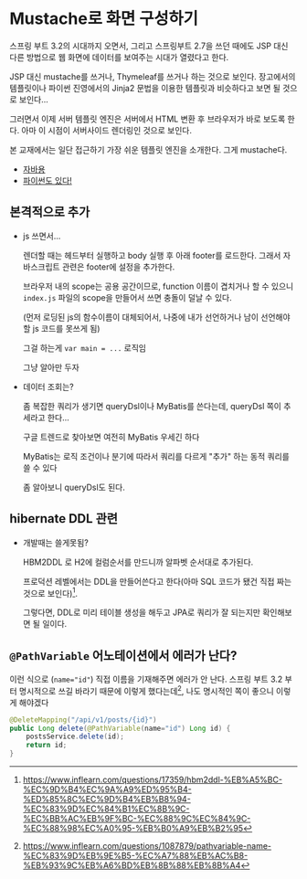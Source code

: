 # Mustache로 화면 구성하기

스프링 부트 3.2의 시대까지 오면서, 그리고 스프링부트 2.7을 쓰던 때에도 JSP 대신 다른 방법으로 웹 화면에 데이터를 보여주는 시대가 열렸다고 한다.

JSP 대신 mustache를 쓰거나, Thymeleaf를 쓰거나 하는 것으로 보인다. 장고에서의 템플릿이나 파이썬 진영에서의 Jinja2 문법을 이용한 템플릿과 비슷하다고 보면 될 것으로 보인다...

그러면서 이제 서버 템플릿 엔진은 서버에서 HTML 변환 후 브라우저가 바로 보도록 한다. 아마 이 시점이 서버사이드 렌더링인 것으로 보인다.

본 교재에서는 일단 접근하기 가장 쉬운 템플릿 엔진을 소개한다. 그게 mustache다.

- [자바용](https://github.com/spullara/mustache.java)
- [파이썬도 있다!](https://github.com/noahmorrison/chevron)

## 본격적으로 추가


- js 쓰면서...

    렌더할 때는 헤드부터 실행하고 body 실행 후 아래 footer를 로드한다. 그래서 자바스크립트 관련은 footer에 설정을 추가한다.

    브라우저 내의 scope는 공용 공간이므로, function 이름이 겹치거나 할 수 있으니 `index.js` 파일의 scope을 만들어서 쓰면 충돌이 덜날 수 있다.

    (먼저 로딩된 js의 함수이름이 대체되어서, 나중에 내가 선언하거나 남이 선언해야할 js 코드를 못쓰게 됨)

    그걸 하는게 `var main = ...` 로직임

    그냥 알아만 두자

- 데이터 조회는?

    좀 복잡한 쿼리가 생기면 queryDsl이나 MyBatis를 쓴다는데, queryDsl 쪽이 추세라고 한다...

    구글 트렌드로 찾아보면 여전히 MyBatis 우세긴 하다

    MyBatis는 로직 조건이나 분기에 따라서 쿼리를 다르게 "추가" 하는 동적 쿼리를 쓸 수 있다

    좀 알아보니 queryDsl도 된다.

## hibernate DDL 관련

- 개발때는 쓸게못됨?

    HBM2DDL 로 H2에 컬럼순서를 만드니까 알파벳 순서대로 추가된다.

    프로덕션 레벨에서는 DDL을 만들어쓴다고 한다(아마 SQL 코드가 됐건 직접 짜는 것으로 보인다)[^1].

    그렇다면, DDL로 미리 테이블 생성을 해두고 JPA로 쿼리가 잘 되는지만 확인해보면 될 일이다.

## `@PathVariable` 어노테이션에서 에러가 난다?

이런 식으로 (`name="id"`) 직접 이름을 기재해주면 에러가 안 난다. 스프링 부트 3.2 부터 명시적으로 쓰길 바라기 때문에 이렇게 했다는데[^2], 나도 명시적인 쪽이 좋으니 이렇게 해야겠다

```java
@DeleteMapping("/api/v1/posts/{id}")
public Long delete(@PathVariable(name="id") Long id) {
    postsService.delete(id);
    return id;
}
```

[^1]: https://www.inflearn.com/questions/17359/hbm2ddl-%EB%A5%BC-%EC%9D%B4%EC%9A%A9%ED%95%B4-%ED%85%8C%EC%9D%B4%EB%B8%94-%EC%83%9D%EC%84%B1%EC%8B%9C-%EC%BB%AC%EB%9F%BC-%EC%88%9C%EC%84%9C-%EC%88%98%EC%A0%95-%EB%B0%A9%EB%B2%95
[^2]: https://www.inflearn.com/questions/1087879/pathvariable-name-%EC%83%9D%EB%9E%B5-%EC%A7%88%EB%AC%B8-%EB%93%9C%EB%A6%BD%EB%8B%88%EB%8B%A4
